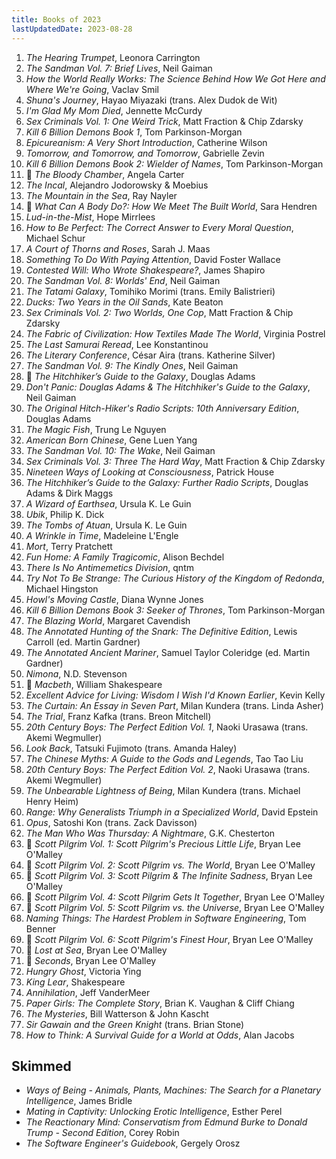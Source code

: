 ```yaml
---
title: Books of 2023
lastUpdatedDate: 2023-08-28
---
```


1. *The Hearing Trumpet*, Leonora Carrington
2. *The Sandman Vol. 7: Brief Lives*, Neil Gaiman
3. *How the World Really Works: The Science Behind How We Got Here and Where We're Going*, Vaclav Smil
4. *Shuna's Journey*, Hayao Miyazaki (trans. Alex Dudok de Wit)
5. *I'm Glad My Mom Died*, Jennette McCurdy
6. *Sex Criminals Vol. 1: One Weird Trick*, Matt Fraction & Chip Zdarsky
7. *Kill 6 Billion Demons Book 1*, Tom Parkinson-Morgan
8. *Epicureanism: A Very Short Introduction*, Catherine Wilson
9. *Tomorrow, and Tomorrow, and Tomorrow*, Gabrielle Zevin
10. *Kill 6 Billion Demons Book 2: Wielder of Names*, Tom Parkinson-Morgan
11. 🔁 *The Bloody Chamber*, Angela Carter
12. *The Incal*, Alejandro Jodorowsky & Moebius
13. *The Mountain in the Sea*, Ray Nayler
14. 🔁 *What Can A Body Do?: How We Meet The Built World*, Sara Hendren
15. *Lud-in-the-Mist*, Hope Mirrlees
16. *How to Be Perfect: The Correct Answer to Every Moral Question*, Michael Schur
17. *A Court of Thorns and Roses*, Sarah J. Maas
18. *Something To Do With Paying Attention*, David Foster Wallace
19. *Contested Will: Who Wrote Shakespeare?*, James Shapiro
20. *The Sandman Vol. 8: Worlds' End*, Neil Gaiman
21. *The Tatami Galaxy*, Tomihiko Morimi (trans. Emily Balistrieri)
22. *Ducks: Two Years in the Oil Sands*, Kate Beaton
23. *Sex Criminals Vol. 2: Two Worlds, One Cop*, Matt Fraction & Chip Zdarsky
24. *The Fabric of Civilization: How Textiles Made The World*, Virginia Postrel
25. *The Last Samurai Reread*, Lee Konstantinou
26. *The Literary Conference*, César Aira (trans. Katherine Silver)
27. *The Sandman Vol. 9: The Kindly Ones*, Neil Gaiman
28. 🔁 *The Hitchhiker’s Guide to the Galaxy*, Douglas Adams
29. *Don't Panic: Douglas Adams & The Hitchhiker's Guide to the Galaxy*, Neil Gaiman
30. *The Original Hitch-Hiker's Radio Scripts: 10th Anniversary Edition*, Douglas Adams
31. *The Magic Fish*, Trung Le Nguyen
32. *American Born Chinese*, Gene Luen Yang
33. *The Sandman Vol. 10: The Wake*, Neil Gaiman
34. *Sex Criminals Vol. 3: Three The Hard Way*, Matt Fraction & Chip Zdarsky
35. *Nineteen Ways of Looking at Consciousness*, Patrick House
36. *The Hitchhiker’s Guide to the Galaxy: Further Radio Scripts*, Douglas Adams & Dirk Maggs
37. *A Wizard of Earthsea*, Ursula K. Le Guin
38. *Ubik*, Philip K. Dick
39. *The Tombs of Atuan*, Ursula K. Le Guin
40. *A Wrinkle in Time*, Madeleine L'Engle
41. *Mort*, Terry Pratchett
42. *Fun Home: A Family Tragicomic*, Alison Bechdel
43. *There Is No Antimemetics Division*, qntm
44. *Try Not To Be Strange: The Curious History of the Kingdom of Redonda*, Michael Hingston
45. *Howl's Moving Castle*, Diana Wynne Jones
46. *Kill 6 Billion Demons Book 3: Seeker of Thrones*, Tom Parkinson-Morgan
47. *The Blazing World*, Margaret Cavendish
48. *The Annotated Hunting of the Snark: The Definitive Edition*, Lewis Carroll (ed. Martin Gardner)
49. *The Annotated Ancient Mariner*, Samuel Taylor Coleridge (ed. Martin Gardner)
50. *Nimona*, N.D. Stevenson
51. 🔁 *Macbeth*, William Shakespeare
52. *Excellent Advice for Living: Wisdom I Wish I'd Known Earlier*, Kevin Kelly
53. *The Curtain: An Essay in Seven Part*, Milan Kundera (trans. Linda Asher)
54. *The Trial*, Franz Kafka (trans. Breon Mitchell)
55. *20th Century Boys: The Perfect Edition Vol. 1*, Naoki Urasawa (trans. Akemi Wegmuller)
56. *Look Back*, Tatsuki Fujimoto (trans. Amanda Haley)
57. *The Chinese Myths: A Guide to the Gods and Legends*, Tao Tao Liu
58. *20th Century Boys: The Perfect Edition Vol. 2*, Naoki Urasawa (trans. Akemi Wegmuller)
59. *The Unbearable Lightness of Being*, Milan Kundera (trans. Michael Henry Heim)
60. *Range: Why Generalists Triumph in a Specialized World*, David Epstein
61. *Opus*, Satoshi Kon (trans. Zack Davisson)
62. *The Man Who Was Thursday: A Nightmare*, G.K. Chesterton
63. 🔁 *Scott Pilgrim Vol. 1: Scott Pilgrim's Precious Little Life*, Bryan Lee O'Malley
64. 🔁 *Scott Pilgrim Vol. 2: Scott Pilgrim vs. The World*, Bryan Lee O'Malley
65. 🔁 *Scott Pilgrim Vol. 3: Scott Pilgrim & The Infinite Sadness*, Bryan Lee O'Malley
66. 🔁 *Scott Pilgrim Vol. 4: Scott Pilgrim Gets It Together*, Bryan Lee O'Malley
67. 🔁 *Scott Pilgrim Vol. 5: Scott Pilgrim vs. the Universe*, Bryan Lee O'Malley
68. *Naming Things: The Hardest Problem in Software Engineering*, Tom Benner
69. 🔁 *Scott Pilgrim Vol. 6: Scott Pilgrim's Finest Hour*, Bryan Lee O'Malley
70. 🔁 *Lost at Sea*, Bryan Lee O'Malley
71. 🔁 *Seconds*, Bryan Lee O'Malley
72. *Hungry Ghost*, Victoria Ying
73. *King Lear*, Shakespeare
74. *Annihilation*, Jeff VanderMeer
75. *Paper Girls: The Complete Story*, Brian K. Vaughan & Cliff Chiang
76. *The Mysteries*, Bill Watterson & John Kascht
77. *Sir Gawain and the Green Knight* (trans. Brian Stone)
78. *How to Think: A Survival Guide for a World at Odds*, Alan Jacobs

## Skimmed

- *Ways of Being - Animals, Plants, Machines: The Search for a Planetary Intelligence*, James Bridle
- *Mating in Captivity: Unlocking Erotic Intelligence*, Esther Perel
- *The Reactionary Mind: Conservatism from Edmund Burke to Donald Trump - Second Edition*, Corey Robin
- *The Software Engineer's Guidebook*, Gergely Orosz